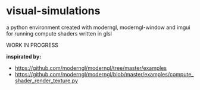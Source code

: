 # visual-simulations
a python environment created with moderngl, moderngl-window and imgui for running compute shaders written in glsl

WORK IN PROGRESS

**inspirated by:** 
- https://github.com/moderngl/moderngl/tree/master/examples
- https://github.com/moderngl/moderngl/blob/master/examples/compute_shader_render_texture.py

